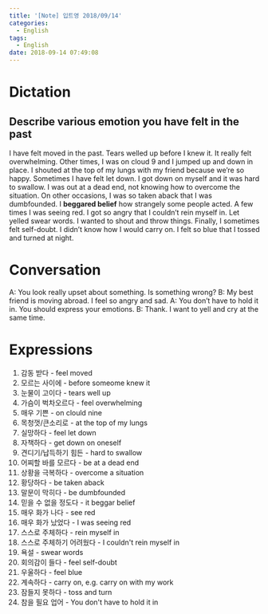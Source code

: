 ```yaml
---
title: '[Note] 입트영 2018/09/14'
categories:
  - English
tags:
  - English
date: 2018-09-14 07:49:08
---
```


# Dictation

## Describe various emotion you have felt in the past

I have felt moved in the past. Tears welled up before I knew it. It really felt overwhelming. Other times, I was on cloud 9 and I jumped up and down in place. I shouted at the top of my lungs with my friend because we’re so happy. Sometimes I have felt let down. I got down on myself and it was hard to swallow. I was out at a dead end, not knowing how to overcome the situation. On other occasions, I was so taken aback that I was dumbfounded. I **beggared belief** how strangely some people acted. A few times I was seeing red. I got so angry that I couldn’t rein myself in. Let yelled swear words. I wanted to shout and throw things. Finally, I sometimes felt self-doubt. I didn’t know how I would carry on. I felt so blue that I tossed and turned at night.
​

# Conversation
A: You look really upset about something. Is something wrong?
B: My best friend is moving abroad. I feel so angry and sad.
A: You don’t have to hold it in. You should express your emotions.
B: Thank. I want to yell and cry at the same time.

# Expressions

1. 감동 받다 - feel moved
2. 모르는 사이에 - before someome knew it
3. 눈물이 고이다 - tears well up
4. 가슴이 벅차오르다 - feel overwhelming
5. 매우 기쁜 - on clould nine
6. 목청껏/큰소리로 - at the top of my lungs
7. 실망하다 - feel let down
8. 자책하다 - get down on oneself
9. 견디기/납득하기 힘든 - hard to swallow
10. 어찌할 바를 모르다 - be at a dead end
11. 상황을 극복하다 - overcome a situation
12. 황당하다 - be taken aback
13. 말문이 막히다 - be dumbfounded
14. 믿을 수 없을 정도다 - it beggar belief
15. 매우 화가 나다 - see red
16. 매우 화가 났었다 - I was seeing red
17. 스스로 주체하다 - rein myself in
18. 스스로 주체하기 어려웠다 - I couldn't rein myself in
19. 욕설 - swear words
20. 회의감이 들다 - feel self-doubt
21. 우울하다 - feel blue
22. 계속하다 - carry on, e.g. carry on with my work
23. 잠들지 못하다 - toss and turn
24. 참을 필요 업어 - You don't have to hold it in